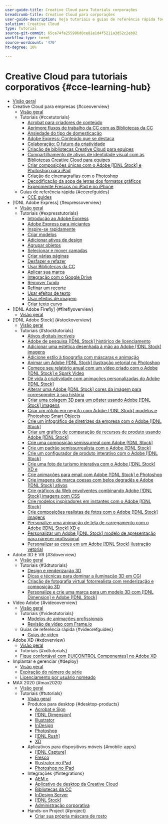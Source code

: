 ```yaml
---
user-guide-title: Creative Cloud para Tutorials corporações
breadcrumb-title: Creative Cloud para corporações
user-guide-description: Veja tutoriais e guias de referência rápida focados em Creative Cloud para corporações
solution: Creative Cloud
type: Tutorial
source-git-commit: 65ca74fa255996d8ce81e1d4f5211a3d52c2eb92
workflow-type: tm+mt
source-wordcount: '470'
ht-degree: 10%

---
```



# Creative Cloud para tutoriais corporativos {#cce-learning-hub}

+ [Visão geral](overview.md)
+ Creative Cloud para empresas {#cceoverview}
   + [Visão geral](cce/overview-cce.md)
   + Tutoriais {#ccetutorials}
      + [Acrobat para criadores de conteúdo](cce/acrobat-content-creators.md)
      + [Aprimore fluxos de trabalho da CC com as Bibliotecas da CC](cce/cc-workflows-cc-libraries.md)
      + [Ansiedade do tipo de domesticação](cce/taming-type-anxiety.md)
      + [Adobe Express: Conteúdo que se destaca](cce/adobe-express-content-that-stands-out.md)
      + [Colaboração: O futuro da criatividade](cce/collaboration-the-future-of-creativity.md)
      + [Criação de bibliotecas Creative Cloud para equipes](cce/ccteamlibraries.md)
      + [Compartilhamento de ativos de identidade visual com as Bibliotecas Creative Cloud para equipes](cce/sharecclibraries.md)
      + [Criar composições únicas com o Adobe [!DNL Stock] e Photoshop para iPad](cce/compositepsipad.md)
      + [Criação de cinemagrafias com o Photoshop](cce/cinemagraphps.md)
      + [Decodificação da sopa de letras dos formatos gráficos](cce/alphabetsoup.md)
      + [Experimente Frescos no iPad e no iPhone](cce/frescoworkshop.md)
   + Guias de referência rápida {#ccerefguides}
      + [CCE guides](quick-reference/overview-ref.md)
+ [!DNL Adobe Express] {#expressoverview}
   + [Visão geral](express/overview-express.md)
   + Tutoriais {#expresstutorials}
      + [Introdução ao Adobe Express](express/get-started.md)
      + [Adobe Express para iniciantes](express/adobe-express-beginners.md)
      + [Inspire-se rapidamente](express/get-inspiration.md)
      + [Criar modelos](express/create-templates.md)
      + [Adicionar ativos de design](express/add-design-assets.md)
      + [Agrupar objetos](express/group-objects.md)
      + [Selecionar e mover camadas](express/layers.md)
      + [Criar várias páginas](express/multiple-pages.md)
      + [Desfazer e refazer](express/undo-redo.md)
      + [Usar Bibliotecas da CC](express/cc-libraries.md)
      + [Aplicar sua marca](express/brand.md)
      + [Integração com o Google Drive](express/google-drive.md)
      + [Remover fundo](express/remove-background.md)
      + [Refinar um recorte](express/refine-cutout.md)
      + [Usar efeitos de texto](express/text-effects.md)
      + [Usar efeitos de imagem](express/image-effects.md)
      + [Criar texto curvo](express/create-curved-text.md)
+ [!DNL Adobe Firefly] {#fireflyoverview}
   + [Visão geral](firefly/overview-firefly.md)
+ [!DNL Adobe Stock] {#stockoverview}
   + [Visão geral](stock/overview-stock.md)
   + Tutoriais {#stocktutorials}
      + [Ativos digitais incríveis](stock/stunning-digital-assets.md)
      + [Adobe de pesquisa [!DNL Stock] histórico de licenciamento](stock/searchstock.md)
      + [Adicionar uma estética desenhada à mão ao Adobe [!DNL Stock] imagens](stock/handdrawn.md)
      + [Adicione estilo à tipografia com máscaras e animação](stock/flairtypography.md)
      + [Animar um Adobe [!DNL Stock] ilustração vetorial no Photoshop](stock/animatevector.md)
      + [Comece seu relatório anual com um vídeo criado com o Adobe [!DNL Stock] e Spark Video](stock/annualreport.md)
      + [Dê vida à criatividade com animações personalizadas do Adobe [!DNL Stock]](stock/customanimations.md)
      + [Alterar uma Adobe [!DNL Stock] cores da imagem para corresponder à sua história](stock/changecolors.md)
      + [Criar uma colagem 3D para um pôster usando Adobe [!DNL Stock] imagens](stock/collage.md)
      + [Criar um rótulo em negrito com Adobe [!DNL Stock] modelos e Photoshop Smart Objects](stock/boldlabel.md)
      + [Crie um infográfico de diretrizes da empresa com o Adobe [!DNL Stock]](stock/infographic.md)
      + [Criar um gráfico de comparação de recursos de produto usando Adobe [!DNL Stock]](stock/featurecomparison.md)
      + [Crie uma composição semissurreal com Adobe [!DNL Stock]](stock/surrealcomposite.md)
      + [Crie um padrão semissurrealista com o Adobe [!DNL Stock]](stock/surrealpattern.md)
      + [Crie um configurador de produto interativo com o Adobe [!DNL Stock]](stock/productconfigurator.md)
      + [Crie uma foto de turismo interativa com o Adobe [!DNL Stock] XD e](stock/interactivetourismphoto.md)
      + [Crie animações para email com Adobe [!DNL Stock] e Photoshop](stock/animationemail.md)
      + [Crie imagens de marca coesas com belos degradês e Adobe [!DNL Stock] ativos](stock/brandgradients.md)
      + [Crie gráficos da Web envolventes combinando Adobe [!DNL Stock] imagens com CSS](stock/webgraphics.md)
      + [Crie modelos inspiradores em instantes com o Adobe [!DNL Stock]](stock/moodboard.md)
      + [Crie composições realistas de fotos com o Adobe [!DNL Stock] imagens](stock/realisticcomposite.md)
      + [Personalize uma animação de tela de carregamento com o Adobe [!DNL Stock] XD e](stock/loadingscreen.md)
      + [Personalizar um Adobe [!DNL Stock] modelo de apresentação para parecer profissional](stock/presentationtemplate.md)
      + [Personalizar as cores em um Adobe [!DNL Stock] ilustração vetorial](stock/customizecolors.md)
+ Adobe 3D E VR {#3doverview}
   + [Visão geral](3di/overview-3di.md)
   + Tutoriais {#3dtutorials}
      + [Design e renderização 3D](3di/substance-3d-stager.md)
      + [Dicas e técnicas para dominar a iluminação 3D em CGI](3di/mastering3dlighting.md)
      + [Criação de fotografia virtual fotorrealista com renderização e composição 3D](3di/photorealistic.md)
      + [Personalize e crie uma marca para um modelo 3D com [!DNL Dimension] e Adobe [!DNL Stock]](3di/3ddimensionstock.md)
+ Vídeo Adobe {#videooverview}
   + [Visão geral](dva/overview-dva.md)
   + Tutoriais {#videotutorials}
      + [Modelos de animações profissionais](dva/motion-graphics-templates.md)
      + [Revisão de vídeo com Frame.io](dva/video-review-frame-io.md)
   + Guias de referência rápida {#videorefguides}
      + [Guias de vídeo](dva/overview-dva-ref.md)
+ Adobe XD {#xdoverview}
   + [Visão geral](xd/overview-xd.md)
   + Tutoriais {#xdtutorials}
   + [Fique confortável com [!UICONTROL Componentes] no Adobe XD](xd/components.md)
+ Implantar e gerenciar {#deploy}
   + [Visão geral](deploy/overview-deploy.md)
   + [Expiração do número de série](deploy/cceserial.md)
   + [Licenciamento por usuário nomeado](deploy/nameduserlicensing.md)
+ MAX 2020 {#max2020}
   + [Visão geral](max2020/overview-max.md)
   + Tutoriais {#tutorials}
      + [Visão geral](max2020/maxtutorials.md)
      + Produtos para desktop {#desktop-products}
         + [Acrobat e Sign](max2020/acrobat-sign.md)
         + [[!DNL Dimension]](max2020/dimension.md)
         + [Illustrator](max2020/illustrator.md)
         + [InDesign](max2020/indesign.md)
         + [Photoshop](max2020/photoshop.md)
         + [[!DNL Rush]](max2020/rush.md)
         + [XD](max2020/xd.md)
      + Aplicativos para dispositivos móveis {#mobile-apps}
         + [[!DNL Capture]](max2020/capture.md)
         + [Fresco](max2020/fresco.md)
         + [Illustrator no iPad](max2020/illustratoripad.md)
         + [Photoshop no iPad](max2020/photoshopipad.md)
      + Integrações {#integrations}
         + [AEM e](max2020/aem.md)
         + [Aplicativo de desktop da Creative Cloud](max2020/creativeclouddesktopapp.md)
         + [Bibliotecas da CC](max2020/cclibraries.md)
         + [InDesign Server](max2020/indesignserver.md)
         + [[!DNL Stock]](max2020/stock.md)
         + [Administração corporativa](max2020/enterprise.md)
      + Hands-on Project {#project}
         + [Criar sua própria máscara de rosto](max2020/handsonproject.md)